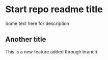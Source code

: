 # Start repo readme title

Some text here for description

## Another title

This is a new feature added through branch